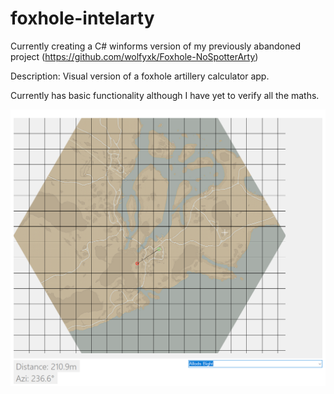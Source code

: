 # foxhole-intelarty

Currently creating a C# winforms version of my previously abandoned project (https://github.com/wolfyxk/Foxhole-NoSpotterArty)

Description: Visual version of a foxhole artillery calculator app.

Currently has basic functionality although I have yet to verify all the maths.

![](./RepoResources/ss.png)